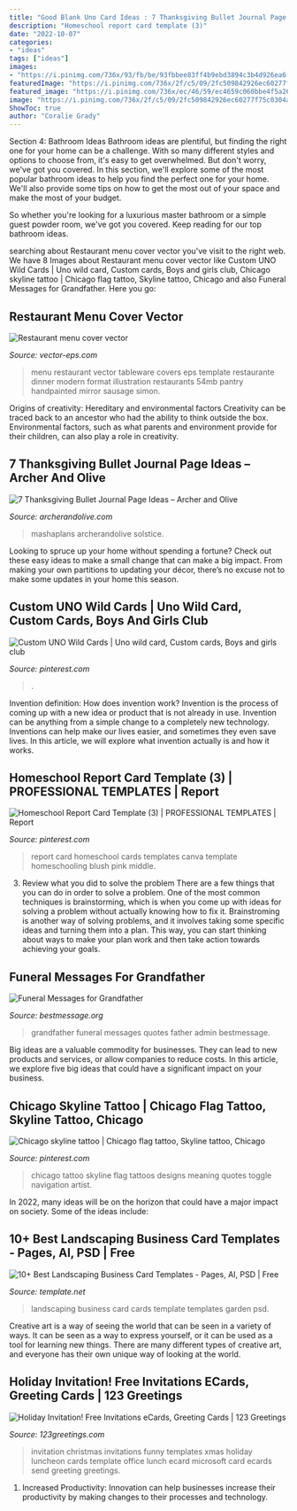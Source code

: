 ```yaml
---
title: "Good Blank Uno Card Ideas : 7 Thanksgiving Bullet Journal Page Ideas – Archer And Olive"
description: "Homeschool report card template (3)"
date: "2022-10-07"
categories:
- "ideas"
tags: ["ideas"]
images:
- "https://i.pinimg.com/736x/93/fb/be/93fbbee83ff4b9ebd3894c3b4d926ea6.jpg"
featuredImage: "https://i.pinimg.com/736x/2f/c5/09/2fc509842926ec60277f75c0304ab3a5--chicago-skyline-tattoo-chicago-tattoo.jpg"
featured_image: "https://i.pinimg.com/736x/ec/46/59/ec4659c060bbe4f5a2657be77dce1649.jpg"
image: "https://i.pinimg.com/736x/2f/c5/09/2fc509842926ec60277f75c0304ab3a5--chicago-skyline-tattoo-chicago-tattoo.jpg"
ShowToc: true
author: "Coralie Grady"
---
```



Section 4: Bathroom Ideas
Bathroom ideas are plentiful, but finding the right one for your home can be a challenge. With so many different styles and options to choose from, it's easy to get overwhelmed. But don't worry, we've got you covered.
In this section, we'll explore some of the most popular bathroom ideas to help you find the perfect one for your home. We'll also provide some tips on how to get the most out of your space and make the most of your budget.

So whether you're looking for a luxurious master bathroom or a simple guest powder room, we've got you covered. Keep reading for our top bathroom ideas.

	

		
searching about Restaurant menu cover vector you've visit to the right web. We have 8 Images about Restaurant menu cover vector like Custom UNO Wild Cards | Uno wild card, Custom cards, Boys and girls club, Chicago skyline tattoo | Chicago flag tattoo, Skyline tattoo, Chicago and also Funeral Messages for Grandfather. Here you go:
		
    
## Restaurant Menu Cover Vector

<img loading=lazy src="https://www.vector-eps.com/wp-content/gallery/restaurant-menu-cover-vector/restaurant-menu-cover-vector1.jpg" onerror="this.onerror=null;this.src='https://tse3.mm.bing.net/th?id=OIP.JgHC4hQoktkPVea_9IIF7gHaHa&amp;pid=15.1';" alt="Restaurant menu cover vector">

_Source: vector-eps.com_

>menu restaurant vector tableware covers eps template restaurante dinner modern format illustration restaurants 54mb pantry handpainted mirror sausage simon. 

	

Origins of creativity: Hereditary and environmental factors
Creativity can be traced back to an ancestor who had the ability to think outside the box. Environmental factors, such as what parents and environment provide for their children, can also play a role in creativity.

    
## 7 Thanksgiving Bullet Journal Page Ideas – Archer And Olive

<img loading=lazy src="http://cdn.shopify.com/s/files/1/1201/4358/articles/IMG_2372.PNG?v=1573683482" onerror="this.onerror=null;this.src='https://tse1.mm.bing.net/th?id=OIP.ECE47inADH-A-QurU4_GOQHaHa&amp;pid=15.1';" alt="7 Thanksgiving Bullet Journal Page Ideas – Archer and Olive">

_Source: archerandolive.com_

>mashaplans archerandolive solstice. 

	

Looking to spruce up your home without spending a fortune? Check out these easy ideas to make a small change that can make a big impact. From making your own partitions to updating your décor, there’s no excuse not to make some updates in your home this season.

    
## Custom UNO Wild Cards | Uno Wild Card, Custom Cards, Boys And Girls Club

<img loading=lazy src="https://i.pinimg.com/736x/93/fb/be/93fbbee83ff4b9ebd3894c3b4d926ea6.jpg" onerror="this.onerror=null;this.src='https://tse1.mm.bing.net/th?id=OIP.S94KlHOhqXKAkWzcEB1S4AHaJ3&amp;pid=15.1';" alt="Custom UNO Wild Cards | Uno wild card, Custom cards, Boys and girls club">

_Source: pinterest.com_

>. 

	

Invention definition: How does invention work?
Invention is the process of coming up with a new idea or product that is not already in use. Invention can be anything from a simple change to a completely new technology. Inventions can help make our lives easier, and sometimes they even save lives. In this article, we will explore what invention actually is and how it works.

    
## Homeschool Report Card Template (3) | PROFESSIONAL TEMPLATES | Report

<img loading=lazy src="https://i.pinimg.com/736x/ec/46/59/ec4659c060bbe4f5a2657be77dce1649.jpg" onerror="this.onerror=null;this.src='https://tse4.mm.bing.net/th?id=OIP.plYAyfQI1i6-1_nrqcbhCAAAAA&amp;pid=15.1';" alt="Homeschool Report Card Template (3) | PROFESSIONAL TEMPLATES | Report">

_Source: pinterest.com_

>report card homeschool cards templates canva template homeschooling blush pink middle. 

	

3. Review what you did to solve the problem
There are a few things that you can do in order to solve a problem. One of the most common techniques is brainstorming, which is when you come up with ideas for solving a problem without actually knowing how to fix it. Brainstroming is another way of solving problems, and it involves taking some specific ideas and turning them into a plan. This way, you can start thinking about ways to make your plan work and then take action towards achieving your goals.

    
## Funeral Messages For Grandfather

<img loading=lazy src="https://www.bestmessage.org/wp-content/uploads/2014/04/funeral-messages-grandfather.jpg" onerror="this.onerror=null;this.src='https://tse1.mm.bing.net/th?id=OIP.2tCX2e5lemXkyFluyTIhmgHaEH&amp;pid=15.1';" alt="Funeral Messages for Grandfather">

_Source: bestmessage.org_

>grandfather funeral messages quotes father admin bestmessage. 

	

Big ideas are a valuable commodity for businesses. They can lead to new products and services, or allow companies to reduce costs. In this article, we explore five big ideas that could have a significant impact on your business.

    
## Chicago Skyline Tattoo | Chicago Flag Tattoo, Skyline Tattoo, Chicago

<img loading=lazy src="https://i.pinimg.com/736x/2f/c5/09/2fc509842926ec60277f75c0304ab3a5--chicago-skyline-tattoo-chicago-tattoo.jpg" onerror="this.onerror=null;this.src='https://tse2.mm.bing.net/th?id=OIP.VWttOX9gTYqMx-5E8hUcUwHaHa&amp;pid=15.1';" alt="Chicago skyline tattoo | Chicago flag tattoo, Skyline tattoo, Chicago">

_Source: pinterest.com_

>chicago tattoo skyline flag tattoos designs meaning quotes toggle navigation artist. 

	

In 2022, many ideas will be on the horizon that could have a major impact on society. Some of the ideas include: 

    
## 10+ Best Landscaping Business Card Templates - Pages, AI, PSD | Free

<img loading=lazy src="https://images.template.net/wp-content/uploads/2017/01/17090043/Free-Landscaping-Business-Card.jpg" onerror="this.onerror=null;this.src='https://tse1.mm.bing.net/th?id=OIP.yug2-g_c1IiN6ON8o2iXEgHaFt&amp;pid=15.1';" alt="10+ Best Landscaping Business Card Templates - Pages, AI, PSD | Free">

_Source: template.net_

>landscaping business card cards template templates garden psd. 

	

Creative art is a way of seeing the world that can be seen in a variety of ways. It can be seen as a way to express yourself, or it can be used as a tool for learning new things. There are many different types of creative art, and everyone has their own unique way of looking at the world.

    
## Holiday Invitation! Free Invitations ECards, Greeting Cards | 123 Greetings

<img loading=lazy src="http://i.123g.us/c/edec_c_invitations/card/105203.gif" onerror="this.onerror=null;this.src='https://tse4.mm.bing.net/th?id=OIP.xjqpCmCa7cfhpB00vYtfYwHaEY&amp;pid=15.1';" alt="Holiday Invitation! Free Invitations eCards, Greeting Cards | 123 Greetings">

_Source: 123greetings.com_

>invitation christmas invitations funny templates xmas holiday luncheon cards template office lunch ecard microsoft card ecards send greeting greetings. 

	

1. Increased Productivity: Innovation can help businesses increase their productivity by making changes to their processes and technology.

